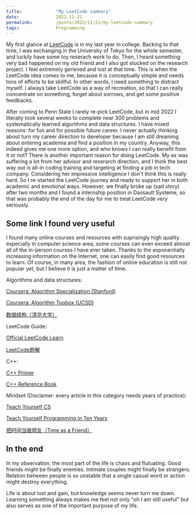```yaml
---
title:             "My LeetCode summary"
date:              2022-11-21
permalink:         /posts/2022/11/21/my-leetcode-summary
tags:              Programming
---
```


My first glance at [LeetCode](https://leetcode.com/problemset/all/) is in my last year in college. Backing to that time, I was exchanging in the University of Tokyo for the whole semester, and luckily have some toy reserach work to do. Then, I heard something very bad happened on my old friend and I also got stucked on the research project. I feel extremely gerieved and lost at that time. This is when the LeetCode idea comes to me, because it is conceptually simple and needs tons of efforts to be skillful. In other words, I need something to distract myself. I always take LeetCode as a way of recreation, so that I can really concentrate on something, forget about sorrows, and get some positive feedbacks.

After coming to Penn State I rarely re-pick LeetCode, but in mid 2022 I literally took several weeks to complete near 300 problems and systematically learned algorithms and data structures. I have mixed reasons: for fun and for possible future career. I never actually thinking about turn my career direction to developer because I am still dreaming about entering academia and find a position in my country. Anyway, this indeed gives me one more option, and who knows I can really benefit from it or not? There is another important reason for doing LeetCode. My ex was suffering a lot from her advisor and reserarch direction, and I think the best way out is all-in coding training and targeting at finding a job in tech company. Considering her impressive intelligence I don't think this is really hard. So I re-started the LeetCode journey and ready to support her in both academic and emotional ways. However, we finally broke up (sad story) after two months and I found a internship position in Dassault Systeme, so that was probably the end of the day for me to treat LeetCode very seriously.

## Some link I found very useful

I found many online courses and resources with suprisingly high quality especially in computer science area, some courses can even exceed almost all of the in-person courses I have ever taken. Thanks to the exponentially increasing information on the Internet, one can easily find good resources to learn. Of course, in many area, the fashion of online education is still not popular yet, but I believe it is just a matter of time.

Algorithms and data structures:

[Coursera: Algorithm Specialization (Stanford)](https://www.coursera.org/learn/algorithms-divide-conquer/home/week/1)

[Coursera: Algorithm Toobox (UCSD)](https://www.coursera.org/learn/algorithmic-toolbox)

[数据结构（清华大学）](https://dsa.cs.tsinghua.edu.cn/~deng/ds/dsacpp/)


LeetCode Guide:

[Official LeetCode Learn](https://leetcode.com/explore/learn)

[LeetCode题解](https://github.com/CyC2018/CS-Notes/blob/master/notes/Leetcode%20%E9%A2%98%E8%A7%A3%20-%20%E7%9B%AE%E5%BD%95.md)


C++:

[C++ Primer](https://zhjwpku.com/assets/pdf/books/C++.Primer.5th.Edition_2013.pdf)

[C++ Reference Book](https://en.cppreference.com/w/)

Mindset (Disclamer: every article in this category needs years of practice):

[Teach Yourself CS](https://teachyourselfcs.com)

[Teach Yourself Programming in Ten Years](https://norvig.com/21-days.html)

[把时间当做朋友（Time as a Friend）](https://github.com/xiaolai/time-as-a-friend)

## In the end

In my observation, the most part of the life is chaos and flutuating. Good friends might be finally enemies. Intimate couples might finally be strangers. Relation between people is so unstable that a single casual word or action might destroy everything.

Life is about lost and gain, but knowledge seems never turn me down. Learning something always makes me feel not only "oh I am still useful" but also serves as one of the important purpose of my life.
